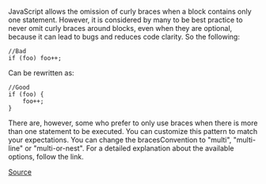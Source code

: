 JavaScript allows the omission of curly braces when a block contains only one statement. However, it is considered by many to be best practice to never omit curly braces around blocks, even when they are optional, because it can lead to bugs and reduces code clarity. So the following:

```
//Bad
if (foo) foo++;
```

Can be rewritten as:

```
//Good
if (foo) {
    foo++;
}
```

There are, however, some who prefer to only use braces when there is more than one statement to be executed.
You can customize this pattern to match your expectations.
You can change the bracesConvention to "multi", "multi-line" or "multi-or-nest".
For a detailed explanation about the available options, follow the link.

[Source](http://eslint.org/docs/rules/curly)
